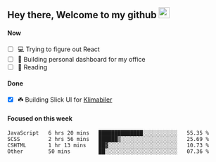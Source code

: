 ## Hey there, Welcome to my github <img src="https://media.giphy.com/media/hvRJCLFzcasrR4ia7z/giphy.gif" width="25px">

#### Now
- [ ] 💻 Trying to figure out React
- [ ] 🚀 Building personal dashboard for my office
- [ ] 📕 Reading

#### Done
- [x] ☘️ Building Slick UI for [Klimabiler](https://klimabiler.dk)
 
 #### Focused on this week
<!--START_SECTION:waka-->

```text
JavaScript   6 hrs 20 mins   ██████████████░░░░░░░░░░░   55.35 %
SCSS         2 hrs 56 mins   ██████▒░░░░░░░░░░░░░░░░░░   25.69 %
CSHTML       1 hr 13 mins    ██▓░░░░░░░░░░░░░░░░░░░░░░   10.73 %
Other        50 mins         ██░░░░░░░░░░░░░░░░░░░░░░░   07.36 %
```

<!--END_SECTION:waka-->

